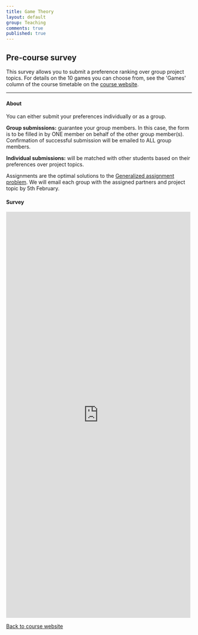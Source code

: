 ```yaml
---
title: Game Theory
layout: default
group: Teaching
comments: true
published: true
---
```





## Pre-course survey

This survey allows you to submit a preference ranking over group project topics. For details on the 10 games you can choose from, see the 'Games' column of the course timetable on the [course website](/teaching/games/index.html).

***

#### About

You can either submit your preferences individually or as a group. 

<b>Group submissions:</b> guarantee your group members. In this case, the form is to be filled in by ONE member on behalf of the other group member(s). Confirmation of successful submission will be emailed to ALL group members.

<b>Individual submissions:</b> will be matched with other students based on their preferences over project topics.

Assignments are the optimal solutions to the [Generalized assignment problem](http://en.wikipedia.org/wiki/Generalized_assignment_problem). We will email each group with the assigned partners and project topic by 5th February.

#### Survey

<iframe src="https://docs.google.com/forms/d/1jMGV1f7-xz7gZEWwvcfYkHCcaKLv0dArgpjYCsyITeQ/viewform?embedded=true" width="500" height="1100" frameborder="0" marginheight="0" marginwidth="0">Loading...</iframe>

[Back to course website](/teaching/games/index.html)
